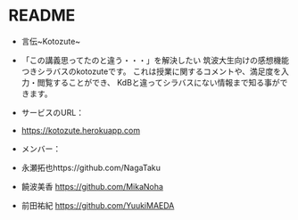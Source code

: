 # README

* 言伝~Kotozute~

* 「この講義思ってたのと違う・・・」を解決したい
    筑波大生向けの感想機能つきシラバスのkotozuteです。
    これは授業に関するコメントや、満足度を入力・閲覧することができ、
    KdBと違ってシラバスにない情報まで知る事ができます。

* サービスのURL：
* https://kotozute.herokuapp.com

* メンバー：
* 永瀬拓也https://github.com/NagaTaku
* 饒波美香 https://github.com/MikaNoha
* 前田祐紀 https://github.com/YuukiMAEDA
